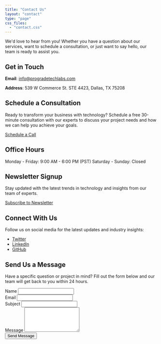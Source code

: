 ```yaml
---
title: "Contact Us"
layout: "contact"
type: "page"
css_files:
  - "contact.css"
---
```


We'd love to hear from you! Whether you have a question about our services, want to schedule a consultation, or just want to say hello, our team is ready to assist you.

## Get in Touch

**Email**: [info@progradetechlabs.com](mailto:info@progradetechlabs.com)

**Address**: 539 W Commerce St. STE 4423, Dallas, TX 75208

## Schedule a Consultation

Ready to transform your business with technology? Schedule a free 30-minute consultation with our experts to discuss your project needs and how we can help you achieve your goals.

[Schedule a Call](#)

## Office Hours

Monday - Friday: 9:00 AM - 6:00 PM (PST)
Saturday - Sunday: Closed

## Newsletter Signup

Stay updated with the latest trends in technology and insights from our team of experts.

[Subscribe to Newsletter](#)

## Connect With Us

Follow us on social media for the latest updates and industry insights:

- [Twitter](https://twitter.com/progradetechlabs)
- [LinkedIn](https://linkedin.com/company/progradetechlabs)
- [GitHub](https://github.com/progradetechlabs)

## Send Us a Message

Have a specific question or project in mind? Fill out the form below and our team will get back to you within 24 hours.

<form>
  <div>
    <label for="name">Name</label>
    <input type="text" id="name" name="name" required>
  </div>
  <div>
    <label for="email">Email</label>
    <input type="email" id="email" name="email" required>
  </div>
  <div>
    <label for="subject">Subject</label>
    <input type="text" id="subject" name="subject" required>
  </div>
  <div>
    <label for="message">Message</label>
    <textarea id="message" name="message" rows="5" required></textarea>
  </div>
  <button type="submit">Send Message</button>
</form>